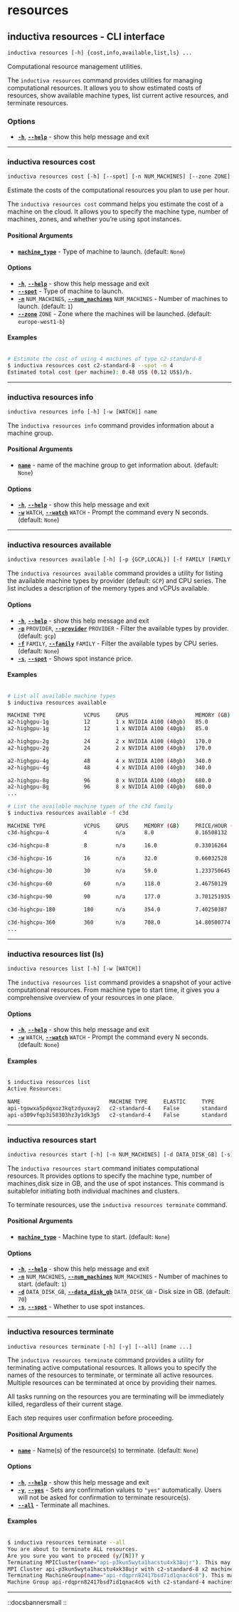# resources

## inductiva resources - CLI interface

```default
inductiva resources [-h] {cost,info,available,list,ls} ...
```

Computational resource management utilities.

The `inductiva resources` command provides utilities for managing computational resources. It allows you to show estimated costs of resources, show available machine types, list current active resources, and terminate resources.

### Options

* [**`-h`**](), [**`--help`**]() - show this help message and exit

---

### inductiva resources cost

```default
inductiva resources cost [-h] [--spot] [-n NUM_MACHINES] [--zone ZONE] machine_type
```

Estimate the costs of the computational resources you plan to use per hour.

The `inductiva resources cost` command helps you estimate the cost of a machine on the cloud. It allows you to specify the machine type, number of machines, zones, and whether you’re using spot instances.

#### Positional Arguments

* [**`machine_type`**]() - Type of machine to launch. (default: `None`)

#### Options

* [**`-h`**](), [**`--help`**]() - show this help message and exit
* [**`--spot`**]() - Type of machine to launch.
* [**`-n`**]() `NUM_MACHINES`, [**`--num_machines`**]() `NUM_MACHINES` - Number of machines to launch. (default: `1`)
* [**`--zone`**]() `ZONE` - Zone where the machines will be launched. (default: `europe-west1-b`)

#### Examples

```bash

# Estimate the cost of using 4 machines of type c2-standard-8
$ inductiva resources cost c2-standard-8 --spot -n 4
Estimated total cost (per machine): 0.48 US$ (0.12 US$)/h.
```

---

### inductiva resources info

```default
inductiva resources info [-h] [-w [WATCH]] name
```

The `inductiva resources info` command provides information about a machine group.

#### Positional Arguments

* [**`name`**]() - name of the machine group to get information about. (default: `None`)

#### Options

* [**`-h`**](), [**`--help`**]() - show this help message and exit
* [**`-w`**]() `WATCH`, [**`--watch`**]() `WATCH` - Prompt the command every N seconds. (default: `None`)

---

### inductiva resources available

```default
inductiva resources available [-h] [-p {GCP,LOCAL}] [-f FAMILY [FAMILY ...]] [-s]
```

The `inductiva resources available` command provides a utility for listing the available machine types by provider (default: `GCP`) and CPU series. The list includes a description of the memory types and vCPUs available.

#### Options

* [**`-h`**](), [**`--help`**]() - show this help message and exit
* [**`-p`**]() `PROVIDER`, [**`--provider`**]() `PROVIDER` - Filter the available types by provider. (default: `gcp`)
* [**`-f`**]() `FAMILY`, [**`--family`**]() `FAMILY` - Filter the available types by CPU series. (default: `None`)
* [**`-s`**](), [**`--spot`**]() - Shows spot instance price.

#### Examples

```bash

# List all available machine types
$ inductiva resources available

MACHINE TYPE            VCPUS     GPUS                     MEMORY (GB)     PRICE/HOUR (USD)     ZONE
a2-highgpu-1g           12        1 x NVIDIA A100 (40gb)   85.0            2.353126             us-central1-a
a2-highgpu-1g           12        1 x NVIDIA A100 (40gb)   85.0            3.747972             europe-west4-b

a2-highgpu-2g           24        2 x NVIDIA A100 (40gb)   170.0           4.706252             us-central1-a
a2-highgpu-2g           24        2 x NVIDIA A100 (40gb)   170.0           7.495944             europe-west4-b

a2-highgpu-4g           48        4 x NVIDIA A100 (40gb)   340.0           9.412504             us-central1-a
a2-highgpu-4g           48        4 x NVIDIA A100 (40gb)   340.0           14.991888            europe-west4-b

a2-highgpu-8g           96        8 x NVIDIA A100 (40gb)   680.0           18.825008            us-central1-a
a2-highgpu-8g           96        8 x NVIDIA A100 (40gb)   680.0           29.983776            europe-west4-b
...

# List the available machine types of the c3d family
$ inductiva resources available -f c3d

MACHINE TYPE            VCPUS     GPUS     MEMORY (GB)     PRICE/HOUR (USD)     ZONE
c3d-highcpu-4           4         n/a      8.0             0.16508132           europe-west1-b

c3d-highcpu-8           8         n/a      16.0            0.33016264           europe-west1-b

c3d-highcpu-16          16        n/a      32.0            0.66032528           europe-west1-b

c3d-highcpu-30          30        n/a      59.0            1.233750645          europe-west1-b

c3d-highcpu-60          60        n/a      118.0           2.46750129           europe-west1-b

c3d-highcpu-90          90        n/a      177.0           3.701251935          europe-west1-b

c3d-highcpu-180         180       n/a      354.0           7.40250387           europe-west1-b

c3d-highcpu-360         360       n/a      708.0           14.80500774          europe-west1-b
...
```

---

### inductiva resources list (ls)

```default
inductiva resources list [-h] [-w [WATCH]]
```

The `inductiva resources list` command provides a snapshot of your active computational resources. From machine type to start time, it gives you a comprehensive overview of your resources in one place.

#### Options

* [**`-h`**](), [**`--help`**]() - show this help message and exit
* [**`-w`**]() `WATCH`, [**`--watch`**]() `WATCH` - Prompt the command every N seconds. (default: `None`)

#### Examples

```bash

$ inductiva resources list
Active Resources:

NAME                            MACHINE TYPE     ELASTIC     TYPE       # MACHINES     DATA SIZE IN GB     SPOT     CREATED AT (UTC)     IDLE TIME      MAX COST ($/HOUR)
api-tgowxa5pdqxoz3kqtzdyuxay2   c2-standard-4    False       standard   0/1            10                  True     24/07, 14:37:00      None/0:03:00   0.755238
api-o309vfqp3i58303hz3y1dk3g5   c2-standard-4    False       standard   0/1            10                  True     24/07, 14:36:25      None/0:03:00   0.755238
```

---

### inductiva resources start

```default
inductiva resources start [-h] [-n NUM_MACHINES] [-d DATA_DISK_GB] [-s] machine_type
```

The `inductiva resources start` command initiates computational resources. It provides options to specify the machine type, number of machines,disk size in GB, and the use of spot instances. This command is suitablefor initiating both individual machines and clusters.

To terminate resources, use the `inductiva resources terminate` command.

#### Positional Arguments

* [**`machine_type`**]() - Machine type to start. (default: `None`)

#### Options

* [**`-h`**](), [**`--help`**]() - show this help message and exit
* [**`-n`**]() `NUM_MACHINES`, [**`--num_machines`**]() `NUM_MACHINES` - Number of machines to start. (default: `1`)
* [**`-d`**]() `DATA_DISK_GB`, [**`--data_disk_gb`**]() `DATA_DISK_GB` - Disk size in GB. (default: `70`)
* [**`-s`**](), [**`--spot`**]() - Whether to use spot instances.

---

### inductiva resources terminate

```default
inductiva resources terminate [-h] [-y] [--all] [name ...]
```

The `inductiva resources terminate` command provides a utility for terminating active computational resources. It allows you to specify the names of the resources to terminate, or terminate all active resources. Multiple resources can be terminated at once by providing their names. 

All tasks running on the resources you are terminating will be immediately killed, regardless of their current stage.

Each step requires user confirmation before proceeding.

#### Positional Arguments

* [**`name`**]() - Name(s) of the resource(s) to terminate. (default: `None`)

#### Options

* [**`-h`**](), [**`--help`**]() - show this help message and exit
* [**`-y`**](), [**`--yes`**]() - Sets any confirmation values to `"yes"` automatically. Users will not be asked for confirmation to terminate resource(s).
* [**`--all`**]() - Terminate all machines.

#### Examples

```bash

$ inductiva resources terminate --all
You are about to terminate ALL resources.
Are you sure you want to proceed (y/[N])? y
Terminating MPICluster(name="api-p3kun5wyta1hacstu4xk38ujr"). This may take a few minutes.
MPI Cluster api-p3kun5wyta1hacstu4xk38ujr with c2-standard-8 x2 machines successfully terminated in 0:01:10.
Terminating MachineGroup(name="api-rdqprn82417bsd7id1qnac4c6"). This may take a few minutes.
Machine Group api-rdqprn82417bsd7id1qnac4c6 with c2-standard-4 machines successfully terminated in 0:01:18.
```

---
::docsbannersmall
::
